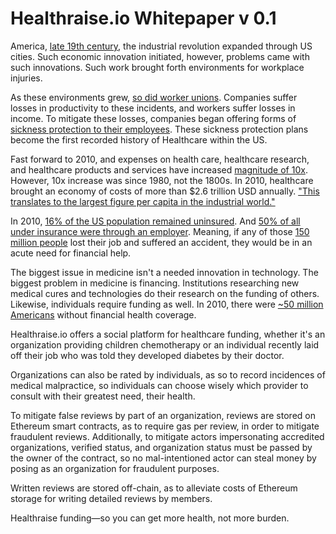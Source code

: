 # Healthraise.io Whitepaper v 0.1

America, [late 19th century](https://www.griffinbenefits.com/employeebenefitsblog/history_of_healthcare), the industrial revolution expanded through US cities. Such economic innovation initiated, however, problems came with such innovations. Such work brought forth environments for workplace injuries.

As these environments grew, [so did worker unions](https://www.griffinbenefits.com/employeebenefitsblog/history_of_healthcare).
Companies suffer losses in productivity to these incidents, and workers suffer losses in income. To mitigate these losses, companies began offering forms of [sickness protection to their employees](https://www.griffinbenefits.com/employeebenefitsblog/history_of_healthcare). These sickness protection plans become the first recorded history of Healthcare within the US.

Fast forward to 2010, and expenses on health care, healthcare research, and healthcare products and services have increased [magnitude of 10x](https://saylordotorg.github.io/text_social-problems-continuity-and-change/s16-04-problems-of-health-care-in-the.html). However, 10x increase was since 1980, not the 1800s. In 2010, healthcare brought an economy of costs of more than $2.6 trillion USD annually. ["This translates to the largest figure per capita in the industrial world."](https://saylordotorg.github.io/text_social-problems-continuity-and-change/s16-04-problems-of-health-care-in-the.html)

In 2010, [16% of the US population remained uninsured](https://saylordotorg.github.io/text_social-problems-continuity-and-change/s16-04-problems-of-health-care-in-the.html). And [50% of all under insurance were through an employer](https://saylordotorg.github.io/text_social-problems-continuity-and-change/s16-04-problems-of-health-care-in-the.html). Meaning, if any of those [150 million people](https://www.census.gov/programs-surveys/decennial-census/decade.2010.html) lost their job and suffered an accident, they would be in an acute need for financial help.

The biggest issue in medicine isn't a needed innovation in technology. The biggest problem in medicine is financing.
Institutions researching new medical cures and technologies do their research on the funding of others.
Likewise, individuals require funding as well. In 2010, there were [~50 million Americans](https://saylordotorg.github.io/text_social-problems-continuity-and-change/s16-04-problems-of-health-care-in-the.html) without financial health coverage.

Healthraise.io offers a social platform for healthcare funding, whether it's an organization providing children chemotherapy or an individual recently laid off their job who was told they developed diabetes by their doctor.

Organizations can also be rated by individuals, as so to record incidences of medical malpractice, so individuals can choose wisely which provider to consult with their greatest need, their health.

To mitigate false reviews by part of an organization, reviews are stored on Ethereum smart contracts, as to require gas per review, in order to mitigate fraudulent reviews. Additionally, to mitigate actors impersonating accredited organizations, verified status, and organization status must be passed by the owner of the contract, so no mal-intentioned actor can steal money by posing as an organization for fraudulent purposes.

Written reviews are stored off-chain, as to alleviate costs of Ethereum storage for writing detailed reviews by members.

Healthraise funding&mdash;so you can get more health, not more burden.
